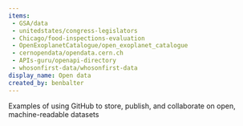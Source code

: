 ```yaml
---
items:
 - GSA/data
 - unitedstates/congress-legislators
 - Chicago/food-inspections-evaluation
 - OpenExoplanetCatalogue/open_exoplanet_catalogue
 - cernopendata/opendata.cern.ch
 - APIs-guru/openapi-directory
 - whosonfirst-data/whosonfirst-data
display_name: Open data
created_by: benbalter
---
```

Examples of using GitHub to store, publish, and collaborate on open, machine-readable datasets
